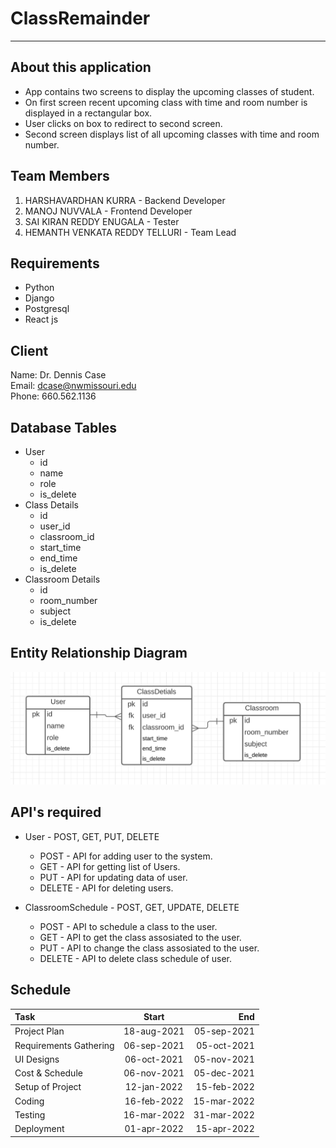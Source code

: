 # ClassRemainder
---
## **About this application**
- App contains two screens to display the upcoming classes of student.
- On first screen recent upcoming class with time and room number is displayed in a rectangular box.
- User clicks on box to redirect to second screen.
- Second screen displays list of all upcoming classes with time and room number.

## **Team Members**
1. HARSHAVARDHAN KURRA - Backend Developer
2. MANOJ NUVVALA - Frontend Developer
3. SAI KIRAN REDDY ENUGALA - Tester
4. HEMANTH VENKATA REDDY TELLURI - Team Lead

## Requirements
- Python
- Django
- Postgresql
- React js

## Client
Name: Dr. Dennis Case <br>
Email: dcase@nwmissouri.edu <br>
Phone: 660.562.1136 <br>

## Database Tables
- User
  - id
  - name
  - role
  - is_delete
- Class Details
  - id
  - user_id
  - classroom_id
  - start_time
  - end_time
  - is_delete
- Classroom Details
  - id
  - room_number
  - subject
  - is_delete

## Entity Relationship Diagram
![erdiagram](images/erdiagram.png)

## API's required
- User - POST, GET, PUT, DELETE
  - POST - API for adding user to the system.
  - GET - API for getting list of Users.
  - PUT - API for updating data of user.
  - DELETE - API for deleting users.

- ClassroomSchedule - POST, GET, UPDATE, DELETE
  - POST - API to schedule a class to the user.
  - GET - API to get the class assosiated to the user.
  - PUT - API to change the class assosiated to the user.
  - DELETE - API to delete class schedule of user.

## Schedule
| Task | Start | End |
| :--- | :----: | ---: |
| Project Plan | 18-aug-2021 | 05-sep-2021 |
| Requirements Gathering | 06-sep-2021 | 05-oct-2021 |
| UI Designs | 06-oct-2021 | 05-nov-2021 |
| Cost & Schedule | 06-nov-2021 | 05-dec-2021 |
| Setup of Project | 12-jan-2022 | 15-feb-2022 |
| Coding | 16-feb-2022 | 15-mar-2022 |
| Testing | 16-mar-2022 | 31-mar-2022 |
| Deployment | 01-apr-2022 | 15-apr-2022 |

